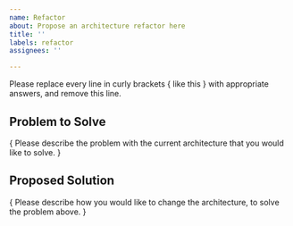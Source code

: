 ```yaml
---
name: Refactor
about: Propose an architecture refactor here
title: ''
labels: refactor
assignees: ''

---
```


Please replace every line in curly brackets { like this } with appropriate answers, and remove this line.

## Problem to Solve

{ Please describe the problem with the current architecture that you would like to solve. }

## Proposed Solution

{ Please describe how you would like to change the architecture, to solve the problem above. }

